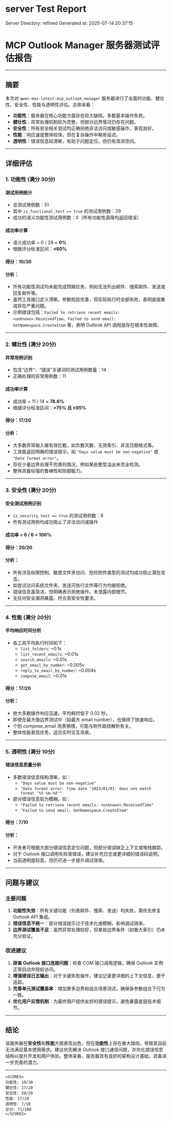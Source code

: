 # server Test Report

Server Directory: refined
Generated at: 2025-07-14 20:37:15

# MCP Outlook Manager 服务器测试评估报告

---

## 摘要

本次对 `qwen-max-latest-mcp_outlook_manager` 服务器进行了全面的功能、健壮性、安全性、性能与透明性评估。总体来看：

- **功能性**：服务器在核心功能方面存在较大缺陷，多数基本操作失败。
- **健壮性**：异常处理机制较为完整，但部分边界情况仍存在问题。
- **安全性**：所有安全相关测试均正确拒绝非法访问或敏感操作，表现良好。
- **性能**：响应速度整体较快，但在复杂操作中略有延迟。
- **透明性**：错误信息较清晰，有助于问题定位，但仍有改进空间。

---

## 详细评估

### 1. 功能性 (满分 30分)

#### 测试用例统计
- 总测试用例数：51
- 其中 `is_functional_test == true` 的测试用例数：29
- 成功的语义功能性测试用例数：0（所有功能性调用均返回错误）

#### 成功率计算
- 语义成功率 = 0 / 29 ≈ **0%**
- 根据评分标准区间：**≤60%**

#### 得分：**10/30**

#### 分析：
- 所有功能性测试均未能完成预期任务，例如无法列出邮件、搜索邮件、发送或回复邮件等。
- 虽然工具接口定义清晰，参数校验完善，但实际执行时全部失败，表明底层集成存在严重问题。
- 示例错误包括：`Failed to retrieve recent emails: <unknown>.ReceivedTime`、`Failed to send email: GetNamespace.CreateItem` 等，表明 Outlook API 调用层存在根本性故障。

---

### 2. 健壮性 (满分 20分)

#### 异常用例识别
- 包含“边界”、“错误”关键词的测试用例数量：14
- 正确处理的异常用例数：11

#### 成功率计算
- 成功率 = 11 / 14 ≈ **78.6%**
- 根据评分标准区间：**>75% 且 ≤95%**

#### 得分：**17/20**

#### 分析：
- 大多数异常输入被有效拦截，如负数天数、无效索引、非法日期格式等。
- 工具能返回明确的错误提示，如 `"Days value must be non-negative"` 或 `"Date format error"`。
- 存在少量边界处理不完善的情况，例如某些整型溢出未完全检测。
- 整体具备较强的鲁棒性和防御能力。

---

### 3. 安全性 (满分 20分)

#### 安全测试用例识别
- `is_security_test == true` 的测试用例数：6
- 所有测试用例均成功阻止了非法访问或操作

#### 成功率 = 6 / 6 = **100%**

#### 得分：**20/20**

#### 分析：
- 所有涉及权限控制、敏感文件夹访问、危险附件类型的测试均成功阻止潜在攻击。
- 如尝试访问系统文件夹、发送可执行文件等行为均被拒绝。
- 错误信息虽简洁，但明确表示拒绝操作，未泄露内部细节。
- 无任何安全漏洞暴露，符合高安全性要求。

---

### 4. 性能 (满分 20分)

#### 平均响应时间分析
- 各工具平均执行时间如下：
  - `list_folders`: ~0.1s
  - `list_recent_emails`: ~0.01s
  - `search_emails`: ~0.01s
  - `get_email_by_number`: ~0.005s
  - `reply_to_email_by_number`: ~0.004s
  - `compose_email`: ~0.01s

#### 得分：**17/20**

#### 分析：
- 绝大多数操作响应迅速，平均耗时低于 0.02 秒。
- 即使在最大值边界测试中（如最大 email number），也保持了快速响应。
- 个别 compose_email 场景稍慢，可能与附件路径解析有关。
- 整体性能表现优秀，适合实时交互场景。

---

### 5. 透明性 (满分 10分)

#### 错误信息质量分析
- 多数错误信息结构清晰，如：
  - `"Days value must be non-negative"`
  - `"Date format error: time data '2023/01/01' does not match format '%Y-%m-%d'"`
- 部分错误信息较为模糊，如：
  - `"Failed to retrieve recent emails: <unknown>.ReceivedTime"`
  - `"Failed to send email: GetNamespace.CreateItem"`

#### 得分：**7/10**

#### 分析：
- 开发者可根据大部分错误信息定位问题，但部分错误缺乏上下文或堆栈跟踪。
- 对于 Outlook 接口调用失败类错误，建议补充日志或更详细的错误码说明。
- 当前透明度较高，但仍可进一步提升调试效率。

---

## 问题与建议

### 主要问题
1. **功能性失效**：所有关键功能（列表邮件、搜索、发送）均失败，需优先修复 Outlook API 集成。
2. **错误信息不统一**：部分错误提示过于技术化或模糊，影响调试效率。
3. **边界测试覆盖不足**：虽然异常处理较好，但某些边界条件（如极大索引）仍未充分验证。

### 改进建议
1. **排查 Outlook 接口连接问题**：检查 COM 接口调用逻辑，确保 Outlook 实例正常启动并授权访问。
2. **增强错误日志输出**：对于关键失败操作，建议记录更详细的上下文信息，便于追踪。
3. **完善单元测试覆盖率**：增加更多边界和组合场景测试，确保各参数组合下行为一致。
4. **优化用户反馈机制**：为最终用户提供友好的错误提示，避免暴露底层技术细节。

---

## 结论

该服务器在**安全性**和**性能**方面表现出色，但在**功能性**上存在重大缺陷，导致其目前无法满足基本使用需求。建议优先解决 Outlook 接口通信问题，并优化错误信息结构以提升开发和用户体验。整体来看，服务器具有良好的架构设计基础，具备进一步完善的潜力。

---

```
<SCORES>
功能性: 10/30
健壮性: 17/20
安全性: 20/20
性能: 17/20
透明性: 7/10
总分: 71/100
</SCORES>
```